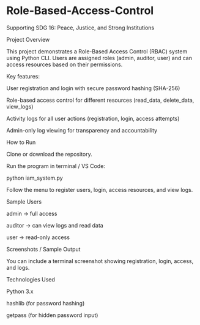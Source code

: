 # Role-Based-Access-Control
Supporting SDG 16: Peace, Justice, and Strong Institutions

Project Overview

This project demonstrates a Role-Based Access Control (RBAC) system using Python CLI.
Users are assigned roles (admin, auditor, user) and can access resources based on their permissions.

Key features:

User registration and login with secure password hashing (SHA-256)

Role-based access control for different resources (read_data, delete_data, view_logs)

Activity logs for all user actions (registration, login, access attempts)

Admin-only log viewing for transparency and accountability

How to Run

Clone or download the repository.

Run the program in terminal / VS Code:

python iam_system.py


Follow the menu to register users, login, access resources, and view logs.

Sample Users

admin → full access

auditor → can view logs and read data

user → read-only access

Screenshots / Sample Output

You can include a terminal screenshot showing registration, login, access, and logs.

Technologies Used

Python 3.x

hashlib (for password hashing)

getpass (for hidden password input)
